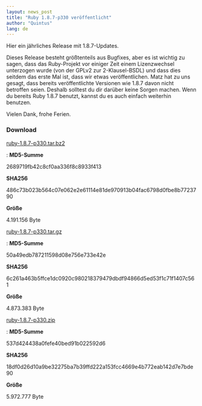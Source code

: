 ```yaml
---
layout: news_post
title: "Ruby 1.8.7-p330 veröffentlicht"
author: "Quintus"
lang: de
---
```


Hier ein jährliches Release mit 1.8.7-Updates.

Dieses Release besteht größtenteils aus Bugfixes, aber es ist wichtig zu
sagen, dass das Ruby-Projekt vor einiger Zeit einem Lizenzwechsel
unterzogen wurde (von der GPLv2 zur 2-Klausel-BSDL) und dass dies
seitdem das erste Mal ist, dass wir etwas veröffentlichen. Matz hat zu
uns gesagt, dass bereits veröffentlichte Versionen wie 1.8.7 davon nicht
betroffen seien. Deshalb solltest du dir darüber keine Sorgen machen.
Wenn du bereits Ruby 1.8.7 benutzt, kannst du es auch einfach weiterhin
benutzen.

Vielen Dank, frohe Ferien.

### Download

[ruby-1.8.7-p330.tar.bz2][1]

: **MD5-Summe**

  2689719fb42c8cf0aa336f8c8933f413

  **SHA256**

  486c73b023b564c07e062e2e61114e81de970913b04fac6798d0fbe8b7723790

  **Größe**

  4\.191.156 Byte

[ruby-1.8.7-p330.tar.gz][2]

: **MD5-Summe**

  50a49edb787211598d08e756e733e42e

  **SHA256**

  6c261a463b5ffce1dc0920c980218379479dbdf94866d5ed53f1c71f1407c561

  **Größe**

  4\.873.383 Byte

[ruby-1.8.7-p330.zip][3]

: **MD5-Summe**

  537d424438a0fefe40bed91b022592d6

  **SHA256**

  18df0d26d10a9be32275ba7b39ffd222a153fcc4669e4b772eab142d7e7bde90

  **Größe**

  5\.972.777 Byte



[1]: ftp://ftp.ruby-lang.org/pub/ruby/1.8/ruby-1.8.7-p330.tar.bz2 
[2]: ftp://ftp.ruby-lang.org/pub/ruby/1.8/ruby-1.8.7-p330.tar.gz 
[3]: ftp://ftp.ruby-lang.org/pub/ruby/1.8/ruby-1.8.7-p330.zip 
